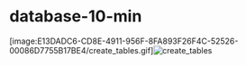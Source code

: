 # database-10-min

[image:E13DADC6-CD8E-4911-956F-8FA893F26F4C-52526-00086D7755B17BE4/create_tables.gif]![create_tables](https://user-images.githubusercontent.com/13382399/126086254-f560ea05-a253-4bfe-8459-6417087c5556.gif)
